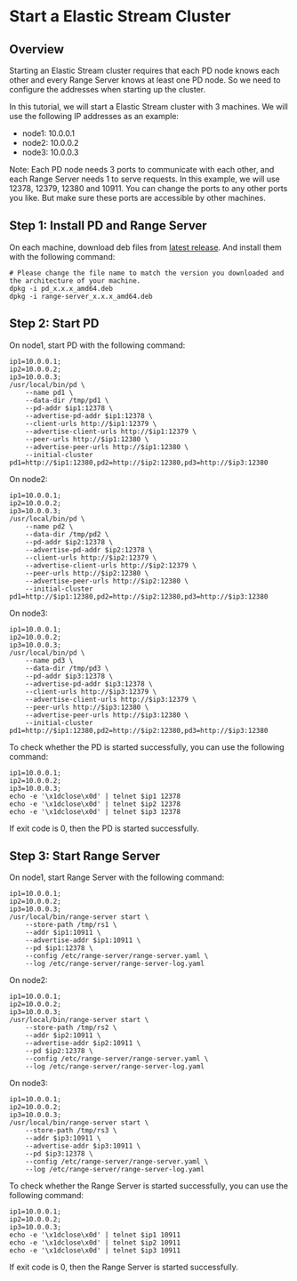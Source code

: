 # Start a Elastic Stream Cluster

## Overview

Starting an Elastic Stream cluster requires that each PD node knows each other and every Range Server knows at least one PD node. So we need to configure the addresses when starting up the cluster.

In this tutorial, we will start a Elastic Stream cluster with 3 machines. We will use the following IP addresses as an example:
- node1: 10.0.0.1
- node2: 10.0.0.2
- node3: 10.0.0.3

Note: Each PD node needs 3 ports to communicate with each other, and each Range Server needs 1 to serve requests.
In this example, we will use 12378, 12379, 12380 and 10911. You can change the ports to any other ports you like. But make sure these ports are accessible by other machines.

## Step 1: Install PD and Range Server

On each machine, download deb files from [latest release](https://github.com/AutoMQ/elastic-stream/releases/latest). And install them with the following command:

```shell
# Please change the file name to match the version you downloaded and the architecture of your machine.
dpkg -i pd_x.x.x_amd64.deb
dpkg -i range-server_x.x.x_amd64.deb
```

## Step 2: Start PD

On node1, start PD with the following command:

```shell
ip1=10.0.0.1;
ip2=10.0.0.2;
ip3=10.0.0.3;
/usr/local/bin/pd \
    --name pd1 \
    --data-dir /tmp/pd1 \
    --pd-addr $ip1:12378 \
    --advertise-pd-addr $ip1:12378 \
    --client-urls http://$ip1:12379 \
    --advertise-client-urls http://$ip1:12379 \
    --peer-urls http://$ip1:12380 \
    --advertise-peer-urls http://$ip1:12380 \
    --initial-cluster pd1=http://$ip1:12380,pd2=http://$ip2:12380,pd3=http://$ip3:12380
```

On node2:

```shell
ip1=10.0.0.1;
ip2=10.0.0.2;
ip3=10.0.0.3;
/usr/local/bin/pd \
    --name pd2 \
    --data-dir /tmp/pd2 \
    --pd-addr $ip2:12378 \
    --advertise-pd-addr $ip2:12378 \
    --client-urls http://$ip2:12379 \
    --advertise-client-urls http://$ip2:12379 \
    --peer-urls http://$ip2:12380 \
    --advertise-peer-urls http://$ip2:12380 \
    --initial-cluster pd1=http://$ip1:12380,pd2=http://$ip2:12380,pd3=http://$ip3:12380
```

On node3:

```shell
ip1=10.0.0.1;
ip2=10.0.0.2;
ip3=10.0.0.3;
/usr/local/bin/pd \
    --name pd3 \
    --data-dir /tmp/pd3 \
    --pd-addr $ip3:12378 \
    --advertise-pd-addr $ip3:12378 \
    --client-urls http://$ip3:12379 \
    --advertise-client-urls http://$ip3:12379 \
    --peer-urls http://$ip3:12380 \
    --advertise-peer-urls http://$ip3:12380 \
    --initial-cluster pd1=http://$ip1:12380,pd2=http://$ip2:12380,pd3=http://$ip3:12380
```

To check whether the PD is started successfully, you can use the following command:

```shell
ip1=10.0.0.1;
ip2=10.0.0.2;
ip3=10.0.0.3;
echo -e '\x1dclose\x0d' | telnet $ip1 12378
echo -e '\x1dclose\x0d' | telnet $ip2 12378
echo -e '\x1dclose\x0d' | telnet $ip3 12378
```

If exit code is 0, then the PD is started successfully.

## Step 3: Start Range Server

On node1, start Range Server with the following command:

```shell
ip1=10.0.0.1;
ip2=10.0.0.2;
ip3=10.0.0.3;
/usr/local/bin/range-server start \
    --store-path /tmp/rs1 \
    --addr $ip1:10911 \
    --advertise-addr $ip1:10911 \
    --pd $ip1:12378 \
    --config /etc/range-server/range-server.yaml \
    --log /etc/range-server/range-server-log.yaml
```

On node2:

```shell
ip1=10.0.0.1;
ip2=10.0.0.2;
ip3=10.0.0.3;
/usr/local/bin/range-server start \
    --store-path /tmp/rs2 \
    --addr $ip2:10911 \
    --advertise-addr $ip2:10911 \
    --pd $ip2:12378 \
    --config /etc/range-server/range-server.yaml \
    --log /etc/range-server/range-server-log.yaml
```

On node3:

```shell
ip1=10.0.0.1;
ip2=10.0.0.2;
ip3=10.0.0.3;
/usr/local/bin/range-server start \
    --store-path /tmp/rs3 \
    --addr $ip3:10911 \
    --advertise-addr $ip3:10911 \
    --pd $ip3:12378 \
    --config /etc/range-server/range-server.yaml \
    --log /etc/range-server/range-server-log.yaml
```

To check whether the Range Server is started successfully, you can use the following command:

```shell
ip1=10.0.0.1;
ip2=10.0.0.2;
ip3=10.0.0.3;
echo -e '\x1dclose\x0d' | telnet $ip1 10911
echo -e '\x1dclose\x0d' | telnet $ip2 10911
echo -e '\x1dclose\x0d' | telnet $ip3 10911
```

If exit code is 0, then the Range Server is started successfully.
